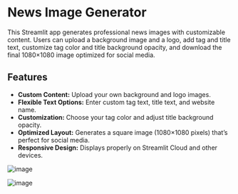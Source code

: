 # News Image Generator

This Streamlit app generates professional news images with customizable content. Users can upload a background image and a logo, add tag and title text, customize tag color and title background opacity, and download the final 1080×1080 image optimized for social media.

## Features

- **Custom Content:** Upload your own background and logo images.
- **Flexible Text Options:** Enter custom tag text, title text, and website name.
- **Customization:** Choose your tag color and adjust title background opacity.
- **Optimized Layout:** Generates a square image (1080×1080 pixels) that’s perfect for social media.
- **Responsive Design:** Displays properly on Streamlit Cloud and other devices.

![image](https://github.com/user-attachments/assets/9698768b-1c20-42ba-9c83-7dbaf6dd9526)

![image](https://github.com/user-attachments/assets/7fe664c2-8127-4ce3-8802-7d849a84a873)

